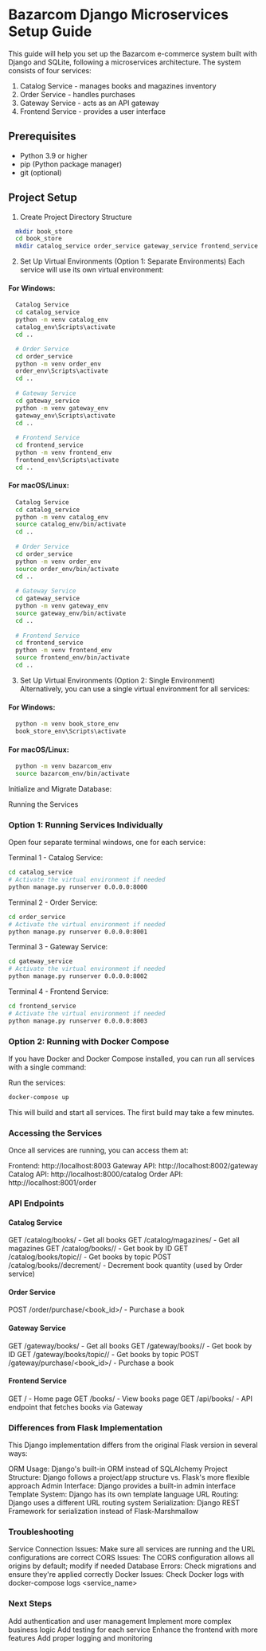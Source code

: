 # Bazarcom Django Microservices Setup Guide

This guide will help you set up the Bazarcom e-commerce system built with Django and SQLite, following a microservices architecture. The system consists of four services:

1. Catalog Service - manages books and magazines inventory
2. Order Service - handles purchases
3. Gateway Service - acts as an API gateway
4. Frontend Service - provides a user interface

## Prerequisites

* Python 3.9 or higher
* pip (Python package manager)
* git (optional)

## Project Setup

1. Create Project Directory Structure

```bash
  mkdir book_store
  cd book_store
  mkdir catalog_service order_service gateway_service frontend_service
```

2. Set Up Virtual Environments (Option 1: Separate Environments)
Each service will use its own virtual environment:

#### For Windows:

```bash
  Catalog Service
  cd catalog_service
  python -m venv catalog_env
  catalog_env\Scripts\activate
  cd ..

  # Order Service
  cd order_service
  python -m venv order_env
  order_env\Scripts\activate
  cd ..
  
  # Gateway Service
  cd gateway_service
  python -m venv gateway_env
  gateway_env\Scripts\activate
  cd ..
  
  # Frontend Service
  cd frontend_service
  python -m venv frontend_env
  frontend_env\Scripts\activate
  cd ..
```

#### For macOS/Linux:
```bash
  Catalog Service
  cd catalog_service
  python -m venv catalog_env
  source catalog_env/bin/activate
  cd ..
  
  # Order Service
  cd order_service
  python -m venv order_env
  source order_env/bin/activate
  cd ..
  
  # Gateway Service
  cd gateway_service
  python -m venv gateway_env
  source gateway_env/bin/activate
  cd ..
  
  # Frontend Service
  cd frontend_service
  python -m venv frontend_env
  source frontend_env/bin/activate
  cd ..
```

3. Set Up Virtual Environments (Option 2: Single Environment)
Alternatively, you can use a single virtual environment for all services:

#### For Windows:
```bash
  python -m venv book_store_env
  book_store_env\Scripts\activate
```

#### For macOS/Linux:
```bash
  python -m venv bazarcom_env
  source bazarcom_env/bin/activate
```

Initialize and Migrate Database:

Running the Services
### Option 1: Running Services Individually
Open four separate terminal windows, one for each service:

Terminal 1 - Catalog Service:

```bash
cd catalog_service
# Activate the virtual environment if needed
python manage.py runserver 0.0.0.0:8000
```

Terminal 2 - Order Service:

```bash
cd order_service
# Activate the virtual environment if needed
python manage.py runserver 0.0.0.0:8001
```

Terminal 3 - Gateway Service:

```bash
cd gateway_service
# Activate the virtual environment if needed
python manage.py runserver 0.0.0.0:8002
```

Terminal 4 - Frontend Service:

```bash
cd frontend_service
# Activate the virtual environment if needed
python manage.py runserver 0.0.0.0:8003
```

### Option 2: Running with Docker Compose
If you have Docker and Docker Compose installed, you can run all services with a single command:

Run the services:

```bash
docker-compose up
```

This will build and start all services. The first build may take a few minutes.

### Accessing the Services
Once all services are running, you can access them at:

Frontend: http://localhost:8003
Gateway API: http://localhost:8002/gateway
Catalog API: http://localhost:8000/catalog
Order API: http://localhost:8001/order

### API Endpoints
#### Catalog Service

GET /catalog/books/ - Get all books
GET /catalog/magazines/ - Get all magazines
GET /catalog/books/<id>/ - Get book by ID
GET /catalog/books/topic/<topic>/ - Get books by topic
POST /catalog/books/<id>/decrement/ - Decrement book quantity (used by Order service)

#### Order Service

POST /order/purchase/<book_id>/ - Purchase a book

#### Gateway Service

GET /gateway/books/ - Get all books
GET /gateway/books/<id>/ - Get book by ID
GET /gateway/books/topic/<topic>/ - Get books by topic
POST /gateway/purchase/<book_id>/ - Purchase a book

#### Frontend Service

GET / - Home page
GET /books/ - View books page
GET /api/books/ - API endpoint that fetches books via Gateway

### Differences from Flask Implementation
This Django implementation differs from the original Flask version in several ways:

ORM Usage: Django's built-in ORM instead of SQLAlchemy
Project Structure: Django follows a project/app structure vs. Flask's more flexible approach
Admin Interface: Django provides a built-in admin interface
Template System: Django has its own template language
URL Routing: Django uses a different URL routing system
Serialization: Django REST Framework for serialization instead of Flask-Marshmallow

### Troubleshooting

Service Connection Issues: Make sure all services are running and the URL configurations are correct
CORS Issues: The CORS configuration allows all origins by default; modify if needed
Database Errors: Check migrations and ensure they're applied correctly
Docker Issues: Check Docker logs with docker-compose logs <service_name>

### Next Steps

Add authentication and user management
Implement more complex business logic
Add testing for each service
Enhance the frontend with more features
Add proper logging and monitoring
